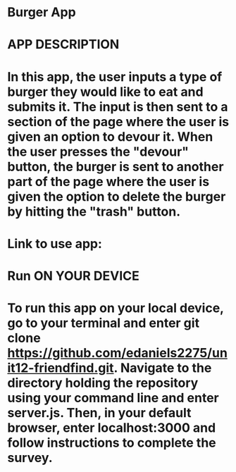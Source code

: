 # Burger App

# APP DESCRIPTION

# In this app, the user inputs a type of burger they would like to eat and submits it. The input is then sent to a section of the page where the user is given an option to devour it. When the user presses the "devour" button, the burger is sent to another part of the page where the user is given the option to delete the burger by hitting the "trash" button.

# Link to use app:


# Run ON YOUR DEVICE

# To run this app on your local device, go to your terminal and enter git clone https://github.com/edaniels2275/unit12-friendfind.git. Navigate to the directory holding the repository using your command line and enter server.js. Then, in your default browser, enter localhost:3000 and follow instructions to complete the survey.
